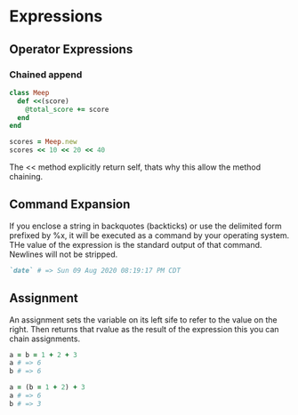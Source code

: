 # Expressions

## Operator Expressions

### Chained append

```ruby
class Meep
  def <<(score)
    @total_score += score
  end
end

scores = Meep.new
scores << 10 << 20 << 40
```

The << method explicitly return self, thats why this allow the method chaining.

## Command Expansion

If you enclose a string in backquotes (backticks) or use the delimited form prefixed by %x, it will be executed as a command by your operating system.
THe value of the expression is the standard output of that command. Newlines will not be stripped.

```ruby
`date` # => Sun 09 Aug 2020 08:19:17 PM CDT
```

## Assignment

An assignment sets the variable on its left sife to refer to the value on the right.
Then returns that rvalue as the result of the expression this you can chain assignments.

```ruby
a = b = 1 + 2 + 3
a # => 6
b # => 6

a = (b = 1 + 2) + 3
a # => 6
b # => 3
```